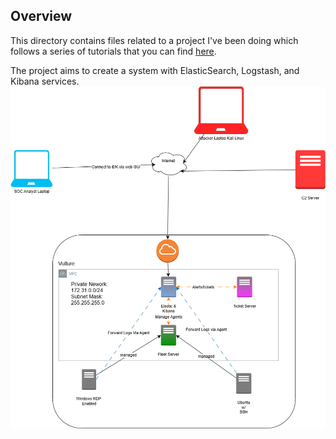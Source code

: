 ## Overview
This directory contains files related to a project I've been doing which follows a series of tutorials that you can find [here](https://www.youtube.com/watch?v=W3ExS2m6B24&list=PLG6KGSNK4PuBb0OjyDIdACZnb8AoNBeq6). 

The project aims to create a system with ElasticSearch, Logstash, and Kibana services. ![Logical Diagram of the system](./LogicalDiagram.png)
